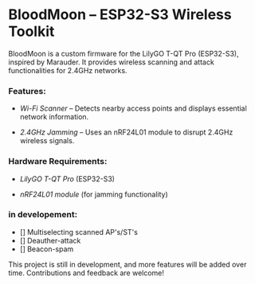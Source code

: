 # BloodMoon – ESP32-S3 Wireless Toolkit

BloodMoon is a custom firmware for the LilyGO T-QT Pro (ESP32-S3), inspired by Marauder. It provides wireless scanning and attack functionalities for 2.4GHz networks.


### Features:

- *Wi-Fi Scanner* – Detects nearby access points and displays essential network information.

- *2.4GHz Jamming* – Uses an nRF24L01 module to disrupt 2.4GHz wireless signals.



### Hardware Requirements:

- *LilyGO T-QT Pro* (ESP32-S3)

- *nRF24L01 module* (for jamming functionality)


### in developement:

- [] Multiselecting scanned AP's/ST's
- [] Deauther-attack
- [] Beacon-spam

This project is still in development, and more features will be added over time. Contributions and feedback are welcome! 
